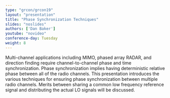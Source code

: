 ```yaml
---
type: "grcon/grcon19"
layout: "presentation"
title: "Phase Synchronization Techniques"
slides: "noslides"
authors: ['Dan Baker']
youtube: "novideo"
conference-day: Tuesday
weight: 8
---
```

Multi-channel applications including MIMO, phased array RADAR, and direction finding require channel-to-channel phase and time synchronization. Phase synchronization implies having deterministic relative phase between all of the radio channels. This presentation introduces the various techniques for ensuring phase synchronization between multiple radio channels. Merits between sharing a common low frequency reference signal and distributing the actual LO signals will be discussed.